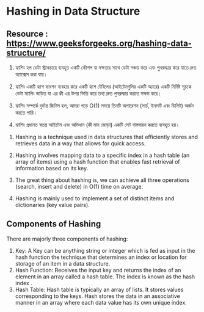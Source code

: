 # Hashing in Data Structure
## Resource : https://www.geeksforgeeks.org/hashing-data-structure/

1. হ্যাশিং হল ডেটা স্ট্রাকচারে ব্যবহৃত একটি কৌশল যা দক্ষতার সাথে ডেটা সঞ্চয় করে এবং পুনরুদ্ধার করে যাতে দ্রুত অ্যাক্সেস করা যায়।
  
2. হ্যাশিং একটি হ্যাশ ফাংশন ব্যবহার করে একটি হ্যাশ টেবিলের (আইটেমগুলির একটি অ্যারে) একটি নির্দিষ্ট সূচকে ডেটা ম্যাপিং জড়িত যা এর কী এর উপর ভিত্তি করে তথ্য দ্রুত পুনরুদ্ধার করতে সক্ষম করে।

3. হ্যাশিং সম্পর্কে দুর্দান্ত জিনিস হল, আমরা গড়ে O(1) সময়ে তিনটি অপারেশন (সার্চ, ইনসার্ট এবং ডিলিট) অর্জন করতে পারি।
  
4. হ্যাশিং প্রধানত স্বতন্ত্র আইটেম এবং অভিধান (কী মান জোড়া) একটি সেট বাস্তবায়ন করতে ব্যবহৃত হয়।

1) Hashing is a technique used in data structures that efficiently stores and retrieves data in a way that allows for quick access.

2) Hashing involves mapping data to a specific index in a hash table (an array of items) using a hash function that enables fast retrieval of information based on its key.
3) The great thing about hashing is, we can achieve all three operations (search, insert and delete) in O(1) time on average.
4) Hashing is mainly used to implement a set of distinct items and dictionaries (key value pairs).


## Components of Hashing
There are majorly three components of hashing:

1. Key: A Key can be anything string or integer which is fed as input in the hash function the technique that determines an index or location for storage of an item in a data structure.
2. Hash Function: Receives the input key and returns the index of an element in an array called a hash table. The index is known as the hash index .
3. Hash Table: Hash table is typically an array of lists. It stores values corresponding to the keys. Hash stores the data in an associative manner in an array where each data value has its own unique index.
